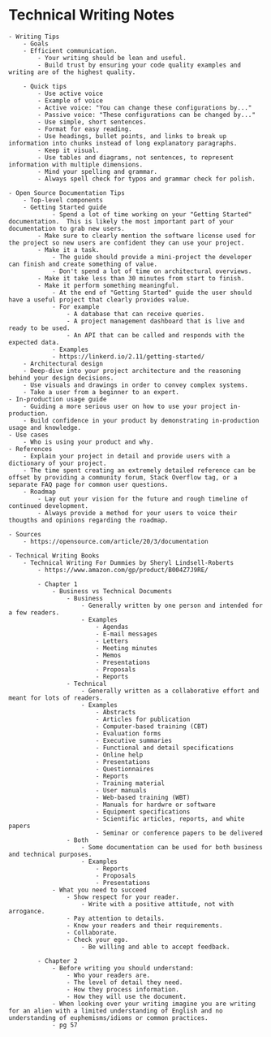 # Technical Writing Notes

	- Writing Tips
		- Goals
		- Efficient communication.
			- Your writing should be lean and useful.
			- Build trust by ensuring your code quality examples and writing are of the highest quality.
		
		- Quick tips
			- Use active voice
			- Example of voice
			- Active voice: "You can change these configurations by..."
			- Passive voice: "These configurations can be changed by..."
			- Use simple, short sentences.
			- Format for easy reading.
			- Use headings, bullet points, and links to break up information into chunks instead of long explanatory paragraphs.
			- Keep it visual.
			- Use tables and diagrams, not sentences, to represent information with multiple dimensions.
			- Mind your spelling and grammar.
			- Always spell check for typos and grammar check for polish.

	- Open Source Documentation Tips
		- Top-level components
		- Getting Started guide
				- Spend a lot of time working on your "Getting Started" documentation.	This is likely the most important part of your documentation to grab new users.
			- Make sure to clearly mention the software license used for the project so new users are confident they can use your project.
			- Make it a task.
				- The guide should provide a mini-project the developer can finish and create something of value.
				- Don't spend a lot of time on architectural overviews.
			- Make it take less than 30 minutes from start to finish.
			- Make it perform something meaningful.
				- At the end of "Getting Started" guide the user should have a useful project that clearly provides value.
				- For example
					- A database that can receive queries.
					- A project management dashboard that is live and ready to be used.
					- An API that can be called and responds with the expected data.
				- Examples
				- https://linkerd.io/2.11/getting-started/
		- Architectural design
		- Deep-dive into your project architecture and the reasoning behind your design decisions.
		- Use visuals and drawings in order to convey complex systems.
		- Take a user from a beginner to an expert.
	- In-production usage guide
		- Guiding a more serious user on how to use your project in-production.
		- Build confidence in your product by demonstrating in-production usage and knowledge.
	- Use cases
		- Who is using your product and why.
	- References
		- Explain your project in detail and provide users with a dictionary of your project.
		- The time spent creating an extremely detailed reference can be offset by providing a community forum, Stack Overflow tag, or a separate FAQ page for common user questions.
		- Roadmap
			- Lay out your vision for the future and rough timeline of continued development.
			- Always provide a method for your users to voice their thougths and opinions regarding the roadmap.		

	- Sources
		- https://opensource.com/article/20/3/documentation

	- Technical Writing Books
		- Technical Writing For Dummies by Sheryl Lindsell-Roberts
			- https://www.amazon.com/gp/product/B004Z7J9RE/

			- Chapter 1
				- Business vs Technical Documents
					- Business
						- Generally written by one person and intended for a few readers.
						- Examples
							- Agendas
							- E-mail messages
							- Letters
							- Meeting minutes
							- Memos
							- Presentations
							- Proposals
							- Reports
					- Technical
						- Generally written as a collaborative effort and meant for lots of readers.
						- Examples
							- Abstracts
							- Articles for publication
							- Computer-based training (CBT)
							- Evaluation forms
							- Executive summaries
							- Functional and detail specifications
							- Online help
							- Presentations
							- Questionnaires
							- Reports
							- Training material
							- User manuals
							- Web-based training (WBT)
							- Manuals for hardwre or software
							- Equipment specifications
							- Scientific articles, reports, and white papers
							- Seminar or conference papers to be delivered
					- Both
						- Some documentation can be used for both business and technical purposes.
						- Examples
							- Reports
							- Proposals
							- Presentations
				- What you need to succeed
					- Show respect for your reader.
						- Write with a positive attitude, not with arrogance.
					- Pay attention to details.
					- Know your readers and their requirements.
					- Collaborate.
					- Check your ego.
						- Be willing and able to accept feedback.

			- Chapter 2
				- Before writing you should understand:
					- Who your readers are.
					- The level of detail they need.
					- How they process information.
					- How they will use the document.
				- When looking over your writing imagine you are writing for an alien with a limited understanding of English and no understanding of euphemisms/idioms or common practices.
				- pg 57
